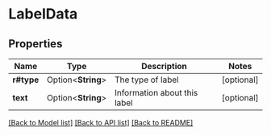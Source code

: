 # LabelData

## Properties

Name | Type | Description | Notes
------------ | ------------- | ------------- | -------------
**r#type** | Option<**String**> | The type of label | [optional]
**text** | Option<**String**> | Information about this label | [optional]

[[Back to Model list]](../README.md#documentation-for-models) [[Back to API list]](../README.md#documentation-for-api-endpoints) [[Back to README]](../README.md)


